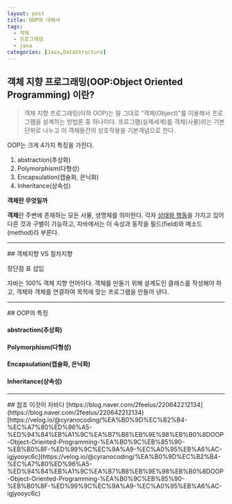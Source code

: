 ```yaml
---
layout: post
title: OOP에 대해서
tags:
  - 객체
  - 프로그래밍
  - java
categories: [Java,DataStructure]
---
```

## 객체 지향 프로그래밍(OOP:Object Oriented Programming) 이란?
> 객체 지향 프로그래밍(이하 OOP)는 말 그대로 “객체(Object)"를 이용해서 프로그램을 설계하는 방법론 중 하나이다. 프로그램(실제세계)를 객체(사물)라는 기본 단위로 나누고 이 객체들간의 상호작용을 기본개념으로 한다.

OOP는 크게 4가지 특징을 가진다.
1. abstraction(추상화)
2. Polymorphism(다형성)
3. Encapsulation(캡슐화, 은닉화)
4. Inheritance(상속성)

**<i class="fa fa-question-circle"></i>  객체란 무엇일까**

<b>객체</b>란 주변에 존재하는 모든 사물, 생명체를 의미한다. 각자 <u>상태와 행동</u>을 가지고 있어 다른 것과 구별이 가능하고, 자바에서는 이 속성과 동작을 필드(field)와 메소드(method)라 부른다.
<hr>
## 객체지향 VS 절차지향

장단점 표 삽입

자바는 100% 객체 지향 언어이다. 객체를 만들기 위해 설계도인 클래스를 작성해야 하고, 객체와 객체를 연결하여 목적에 맞는 프로그램을 만들어 낸다.
<hr>
## OOP의 특징

#### abstraction(추상화)


#### Polymorphism(다형성)


#### Encapsulation(캡슐화, 은닉화)


#### Inheritance(상속성)






<hr>
## 참조
이것이 자바다
[https://blog.naver.com/2feelus/220642212134](https://blog.naver.com/2feelus/220642212134)
[https://velog.io/@cyranocoding/%EA%B0%9D%EC%B2%B4-%EC%A7%80%ED%96%A5-%ED%94%84%EB%A1%9C%EA%B7%B8%EB%9E%98%EB%B0%8DOOP-Object-Oriented-Programming-%EA%B0%9C%EB%85%90-%EB%B0%8F-%ED%99%9C%EC%9A%A9-%EC%A0%95%EB%A6%AC-igjyooyc6c](https://velog.io/@cyranocoding/%EA%B0%9D%EC%B2%B4-%EC%A7%80%ED%96%A5-%ED%94%84%EB%A1%9C%EA%B7%B8%EB%9E%98%EB%B0%8DOOP-Object-Oriented-Programming-%EA%B0%9C%EB%85%90-%EB%B0%8F-%ED%99%9C%EC%9A%A9-%EC%A0%95%EB%A6%AC-igjyooyc6c)
